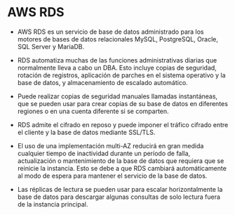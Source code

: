 # AWS RDS

- AWS RDS es un servicio de base de datos administrado para los motores de bases de datos relacionales MySQL, PostgreSQL, Oracle, SQL Server y MariaDB.

- RDS automatiza muchas de las funciones administrativas diarias que normalmente lleva a cabo un DBA. Esto incluye copias de seguridad, rotación de registros, aplicación de parches en el sistema operativo y la base de datos, y almacenamiento de escalado automático.

- Puede realizar copias de seguridad manuales llamadas instantáneas, que se pueden usar para crear copias de su base de datos en diferentes regiones o en una cuenta diferente si se comparten.

- RDS admite el cifrado en reposo y puede imponer el tráfico cifrado entre el cliente y la base de datos mediante SSL/TLS.

- El uso de una implementación multi-AZ reducirá en gran medida cualquier tiempo de inactividad durante un período de falla, actualización o mantenimiento de la base de datos que requiera que se reinicie la instancia. Esto se debe a que RDS cambiará automáticamente al modo de espera para mantener el servicio de la base de datos.

- Las réplicas de lectura se pueden usar para escalar horizontalmente la base de datos para descargar algunas consultas de solo lectura fuera de la instancia principal.

